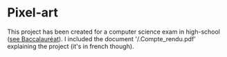 # Pixel-art
This project has been created for a computer science exam in high-school ([see Baccalauréat](https://en.wikipedia.org/wiki/Baccalauréat)).
I included the document '/.Compte\_rendu.pdf' explaining the project (it's in french though).
